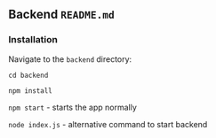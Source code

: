 
## Backend `README.md`

### Installation

Navigate to the `backend` directory:

   `cd backend`

   `npm install`

   `npm start` - starts the app normally

   `node index.js` - alternative command to start backend